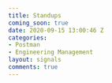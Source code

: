 ```yaml
---
title: Standups
coming_soon: true
date: 2020-09-15 13:00:46 Z
categories:
- Postman
- Engineering Management
layout: signals
comments: true
---
```

